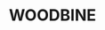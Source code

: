 ---
lastmod: '2025-04-06T06:05:20+00:00'
latitude: -34.194216
layout: suburb
longitude: 150.768408
postcode: '2560'
state: NSW
title: WOODBINE
url: /nsw/woodbine/
---